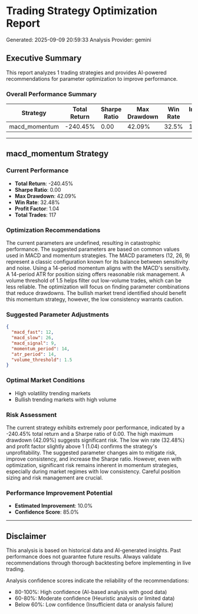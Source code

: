 
# Trading Strategy Optimization Report
Generated: 2025-09-09 20:59:33
Analysis Provider: gemini 

## Executive Summary

This report analyzes 1 trading strategies and provides AI-powered 
recommendations for parameter optimization to improve performance.

### Overall Performance Summary

| Strategy | Total Return | Sharpe Ratio | Max Drawdown | Win Rate | Improvement Potential |
|----------|-------------|--------------|--------------|----------|---------------------|
| macd_momentum | -240.45% | 0.00 | 42.09% | 32.5% | 10.0% |

---

## macd_momentum Strategy

### Current Performance
- **Total Return**: -240.45%
- **Sharpe Ratio**: 0.00
- **Max Drawdown**: 42.09%
- **Win Rate**: 32.48%
- **Profit Factor**: 1.04
- **Total Trades**: 117

### Optimization Recommendations

The current parameters are undefined, resulting in catastrophic performance. The suggested parameters are based on common values used in MACD and momentum strategies.  The MACD parameters (12, 26, 9) represent a classic configuration known for its balance between sensitivity and noise. Using a 14-period momentum aligns with the MACD's sensitivity.  A 14-period ATR for position sizing offers reasonable risk management. A volume threshold of 1.5 helps filter out low-volume trades, which can be less reliable.  The optimization will focus on finding parameter combinations that reduce drawdowns. The bullish market trend identified should benefit this momentum strategy, however, the low consistency warrants caution.

### Suggested Parameter Adjustments

```json
{
  "macd_fast": 12,
  "macd_slow": 26,
  "macd_signal": 9,
  "momentum_period": 14,
  "atr_period": 14,
  "volume_threshold": 1.5
}
```

### Optimal Market Conditions
- High volatility trending markets
- Bullish trending markets with high volume

### Risk Assessment
The current strategy exhibits extremely poor performance, indicated by a -240.45% total return and a Sharpe ratio of 0.00.  The high maximum drawdown (42.09%) suggests significant risk. The low win rate (32.48%) and profit factor slightly above 1 (1.04) confirms the strategy's unprofitability.  The suggested parameter changes aim to mitigate risk, improve consistency, and increase the Sharpe ratio. However, even with optimization, significant risk remains inherent in momentum strategies, especially during market regimes with low consistency.  Careful position sizing and risk management are crucial.

### Performance Improvement Potential
- **Estimated Improvement**: 10.0%
- **Confidence Score**: 85.0%

---

## Disclaimer

This analysis is based on historical data and AI-generated insights. 
Past performance does not guarantee future results. Always validate recommendations through 
thorough backtesting before implementing in live trading.

Analysis confidence scores indicate the reliability of the recommendations:
- 80-100%: High confidence (AI-based analysis with good data)
- 60-80%: Moderate confidence (Heuristic analysis or limited data)  
- Below 60%: Low confidence (Insufficient data or analysis failure)

